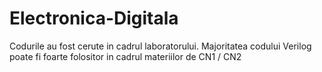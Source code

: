 # Electronica-Digitala

Codurile au fost cerute in cadrul laboratorului.
Majoritatea codului Verilog poate fi foarte folositor in cadrul materiilor de CN1 / CN2
